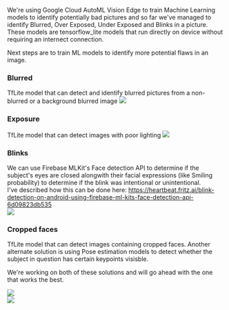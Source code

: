 We're using Google Cloud AutoML Vision Edge to train Machine Learning models to identify potentially bad pictures and so far we've managed to identify Blurred, Over Exposed, Under Exposed and Blinks in a picture.  
These models are tensorflow_lite models that run directly on device without requiring an internect connection.  

Next steps are to train ML models to identify more potential flaws in an image.

### Blurred  
TfLite model that can detect and identify blurred pictures from a non-blurred or a background blurred image
![](https://i.imgur.com/KBnHicS.png)  

### Exposure  
TfLite model that can detect images with poor lighting 
![](https://i.imgur.com/ARpRUO9.png)  

### Blinks  
We can use Firebase MLKit's Face detection API to determine if the subject's eyes are closed alongwith their facial expressions (like Smiling probability) to determine if the blink was intentional or unintentional.  
I've described how this can be done here: https://heartbeat.fritz.ai/blink-detection-on-android-using-firebase-ml-kits-face-detection-api-6d09823db535  
![](https://i.imgur.com/0H5zngK.png)

### Cropped faces
TfLite model that can detect images containing cropped faces. 
Another alternate solution is using Pose estimation models to detect whether the subject in question has certain keypoints visisble.  

We're working on both of these solutions and will go ahead with the one that works the best.

![](https://i.imgur.com/WX66tTd.png)  
![](https://i.imgur.com/u4ZWFE7.png)
